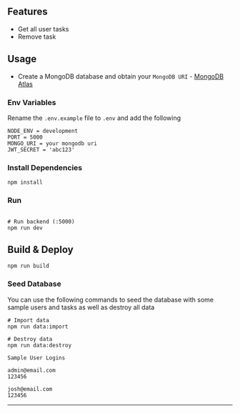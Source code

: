 ## Features

- Get all user tasks
- Remove task

## Usage

- Create a MongoDB database and obtain your `MongoDB URI` - [MongoDB Atlas](https://www.mongodb.com/cloud/atlas/register)

### Env Variables

Rename the `.env.example` file to `.env` and add the following

```
NODE_ENV = development
PORT = 5000
MONGO_URI = your mongodb uri
JWT_SECRET = 'abc123'
```


### Install Dependencies

```
npm install
```

### Run

```

# Run backend (:5000)
npm run dev

```

## Build & Deploy

```
npm run build
```

### Seed Database

You can use the following commands to seed the database with some sample users and tasks as well as destroy all data

```
# Import data
npm run data:import

# Destroy data
npm run data:destroy
```

```
Sample User Logins

admin@email.com
123456

josh@email.com
123456
```

---